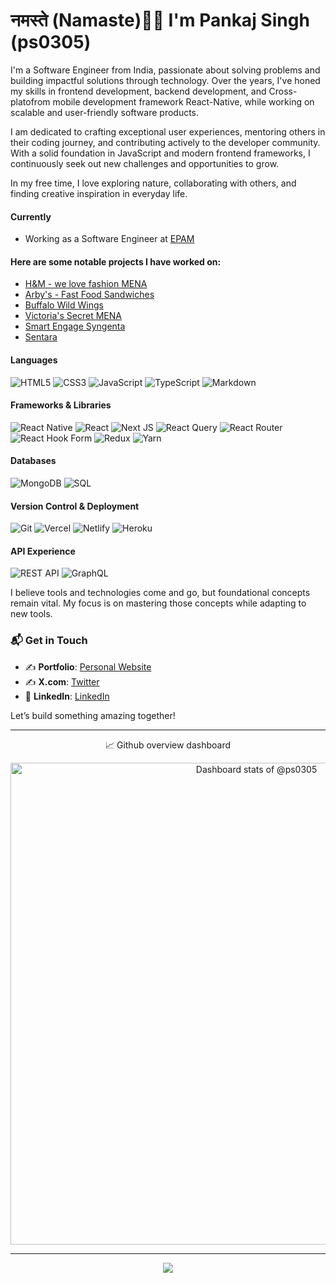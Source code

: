 # नमस्ते (Namaste)🙏🏻 I'm Pankaj Singh (ps0305)  

I'm a Software Engineer from India, passionate about solving problems and building impactful solutions through technology. Over the years, I've honed my skills in frontend development, backend development, and Cross-platofrom mobile development framework React-Native, while working on scalable and user-friendly software products.

I am dedicated to crafting exceptional user experiences, mentoring others in their coding journey, and contributing actively to the developer community. With a solid foundation in JavaScript and modern frontend frameworks, I continuously seek out new challenges and opportunities to grow.

In my free time, I love exploring nature, collaborating with others, and finding creative inspiration in everyday life.

#### Currently
- Working as a Software Engineer at [EPAM](https://www.epam.com/)

#### Here are some notable projects I have worked on:

- [H&M - we love fashion MENA](https://play.google.com/store/apps/details?id=com.hm.mena&hl=en_IN&gl=US)
- [Arby's - Fast Food Sandwiches](https://apps.apple.com/us/app/arbys-fast-food-sandwiches/id1348507359)
- [Buffalo Wild Wings](https://apps.apple.com/us/app/buffalo-wild-wings/id1031364004)
- [Victoria's Secret MENA](https://play.google.com/store/apps/details?id=com.vs.mena&hl=en_US&gl=US&pli=1)
- [Smart Engage Syngenta](https://apps.apple.com/br/app/smart-engage-syngenta/id6443504370)
- [Sentara](https://www.sentara.com/)

#### Languages  
![HTML5](https://img.shields.io/badge/html5-%23E34F26.svg?style=for-the-badge&logo=html5&logoColor=white)
![CSS3](https://img.shields.io/badge/css3-%231572B6.svg?style=for-the-badge&logo=css3&logoColor=white)
![JavaScript](https://img.shields.io/badge/javascript-%23323330.svg?style=for-the-badge&logo=javascript&logoColor=%23F7DF1E)
![TypeScript](https://img.shields.io/badge/typescript-%23007ACC.svg?style=for-the-badge&logo=typescript&logoColor=white)
![Markdown](https://img.shields.io/badge/markdown-%23000000.svg?style=for-the-badge&logo=markdown&logoColor=white)
 

#### Frameworks & Libraries  
![React Native](https://img.shields.io/badge/React-Native-%2320232a.svg?style=for-the-badge&logo=react-css&logoColor=2361DAFB)
![React](https://img.shields.io/badge/react-%2320232a.svg?style=for-the-badge&logo=react&logoColor=%2361DAFB)
![Next JS](https://img.shields.io/badge/Next-black?style=for-the-badge&logo=next.js&logoColor=white)
![React Query](https://img.shields.io/badge/-React%20Query-FF4154?style=for-the-badge&logo=react%20query&logoColor=white)
![React Router](https://img.shields.io/badge/React_Router-CA4245?style=for-the-badge&logo=react-router&logoColor=white)
![React Hook Form](https://img.shields.io/badge/React%20Hook%20Form-%23EC5990.svg?style=for-the-badge&logo=reacthookform&logoColor=white)
![Redux](https://img.shields.io/badge/redux-%23593d88.svg?style=for-the-badge&logo=redux&logoColor=white)
![Yarn](https://img.shields.io/badge/yarn-%232C8EBB.svg?style=for-the-badge&logo=yarn&logoColor=white)

#### Databases
![MongoDB](https://img.shields.io/badge/MongoDB-%234ea94b.svg?style=for-the-badge&logo=mongodb&logoColor=white)
![SQL](https://img.shields.io/badge/SQL-%234ea94b.svg?style=for-the-badge&logo=sql&logoColor=white)
 

#### Version Control & Deployment  
![Git](https://img.shields.io/badge/git-%23F05033.svg?style=for-the-badge&logo=git&logoColor=white)
![Vercel](https://img.shields.io/badge/vercel-%23000000.svg?style=for-the-badge&logo=vercel&logoColor=white)
![Netlify](https://img.shields.io/badge/netlify-%23000000.svg?style=for-the-badge&logo=netlify&logoColor=#00C7B7)
![Heroku](https://img.shields.io/badge/heroku-%23430098.svg?style=for-the-badge&logo=heroku&logoColor=white)


#### API Experience  
![REST API](https://img.shields.io/badge/-RESTAPI-E10098?style=for-the-badge&logo=restapi&logoColor=white)
![GraphQL](https://img.shields.io/badge/-GraphQL-E10098?style=for-the-badge&logo=graphql&logoColor=white)

I believe tools and technologies come and go, but foundational concepts remain vital. My focus is on mastering those concepts while adapting to new tools.  

### 📬 Get in Touch  
- ✍️ **Portfolio**: [Personal Website](https://ps0305.github.io)
- ✍️ **X.com**: [Twitter](https://twitter.com/ps0305) 
- 💼 **LinkedIn**: [LinkedIn](https://www.linkedin.com/in/ps0305)
  
Let’s build something amazing together! 

---

<p align="center">📈 Github overview dashboard </p>

<div align=center>
<a href="https://next.ossinsight.io/widgets/official/compose-user-dashboard-stats?user_id=34129569" target="_blank" style="display: block" align="center">
  <picture>
    <source media="(prefers-color-scheme: dark)" srcset="https://next.ossinsight.io/widgets/official/compose-user-dashboard-stats/thumbnail.png?user_id=34129569&image_size=auto&color_scheme=dark" width="771" height="auto">
    <img alt="Dashboard stats of @ps0305" src="https://next.ossinsight.io/widgets/official/compose-user-dashboard-stats/thumbnail.png?user_id=34129569&image_size=auto&color_scheme=light" width="771" height="auto">
  </picture>
</a>
</div>

---

<div align=center>

![](https://visitor-badge.laobi.icu/badge?page_id=ps0305)

</div>
